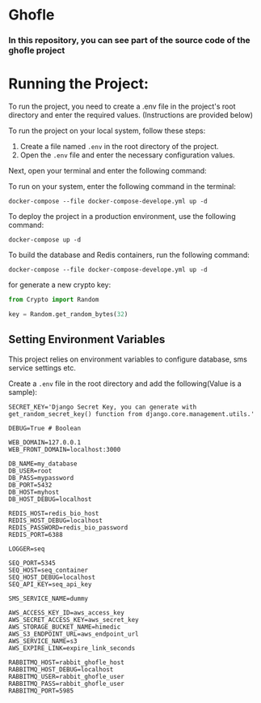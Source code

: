 # Ghofle

### In this repository, you can see part of the source code of the ghofle project

# Running the Project:
To run the project, you need to create a .env file in the project's root directory and enter the required values. (Instructions are provided below)

To run the project on your local system, follow these steps:
1. Create a file named `.env` in the root directory of the project.
2. Open the `.env` file and enter the necessary configuration values.

Next, open your terminal and enter the following command:

To run on your system, enter the following command in the terminal:
```
docker-compose --file docker-compose-develope.yml up -d
```

To deploy the project in a production environment, use the following command:
```
docker-compose up -d
```

To build the database and Redis containers, run the following command:
```
docker-compose --file docker-compose-develope.yml up -d
```

for generate a new crypto key:
```python
from Crypto import Random

key = Random.get_random_bytes(32)
```


## Setting Environment Variables

This project relies on environment variables to configure database, sms service settings etc. 

Create a `.env` file in the root directory and add the following(Value is a sample):

```
SECRET_KEY='Django Secret Key, you can generate with get_random_secret_key() function from django.core.management.utils.'

DEBUG=True # Boolean

WEB_DOMAIN=127.0.0.1
WEB_FRONT_DOMAIN=localhost:3000

DB_NAME=my_database
DB_USER=root
DB_PASS=mypassword
DB_PORT=5432
DB_HOST=myhost
DB_HOST_DEBUG=localhost

REDIS_HOST=redis_bio_host
REDIS_HOST_DEBUG=localhost
REDIS_PASSWORD=redis_bio_password
REDIS_PORT=6388

LOGGER=seq

SEQ_PORT=5345
SEQ_HOST=seq_container
SEQ_HOST_DEBUG=localhost
SEQ_API_KEY=seq_api_key

SMS_SERVICE_NAME=dummy

AWS_ACCESS_KEY_ID=aws_access_key
AWS_SECRET_ACCESS_KEY=aws_secret_key
AWS_STORAGE_BUCKET_NAME=himedic
AWS_S3_ENDPOINT_URL=aws_endpoint_url
AWS_SERVICE_NAME=s3
AWS_EXPIRE_LINK=expire_link_seconds

RABBITMQ_HOST=rabbit_ghofle_host
RABBITMQ_HOST_DEBUG=localhost
RABBITMQ_USER=rabbit_ghofle_user
RABBITMQ_PASS=rabbit_ghofle_user
RABBITMQ_PORT=5985
```
